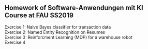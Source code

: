 ## Homework of Software-Anwendungen mit KI Course at FAU SS2019
<p>
Exercise 1: Naive Bayes classifier for transaction data<br>
Exercise 2: Named Entity Recognition on Resumes<br>
Exercise 3: Reinforcment Learning (MDP) for a warehouse robot<br>
Exercise 4<br>
</p>
